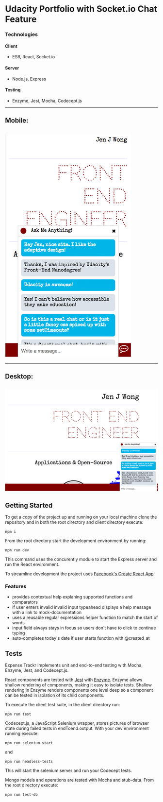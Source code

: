 # Udacity Portfolio with Socket.io Chat Feature

### Technologies

#### Client
* ES6, React, Socket.io

#### Server
* Node.js, Express

#### Testing
* Enzyme, Jest, Mocha, Codecept.js

---
## Mobile:
![Mobile](https://github.com/jenjwong/udacity-sockets/blob/master/client/src/images/mobileScreen.png)
---
---
## Desktop:
![Desktop](https://github.com/jenjwong/udacity-sockets/blob/master/client/src/images/largeScreen.png)
---

## Getting Started

To get a copy of the project up and running on your local machine clone the repository and in both the root directory and client directory execute:
```
npm i
```
From the root directory start the development environment by running:
```
npm run dev
```
This command uses the concurently module to start the Express server and run the React environment. 

To streamline development the project uses [Facebook's Create React App](https://github.com/facebookincubator/create-react-app)

### Features
- provides contextual help explaning supported functions and comparators
- if user enters invalid invalid input typeahead displays a help message with a link to mock-documentation
- uses a reusable regular expressions helper function to match the start of words
- input field always stays in focus so users don't have to click to continue typing
- auto-completes today's date if user starts function with @created_at

## Tests

Expense Trackr implements unit and end-to-end testing with Mocha, Enzyme, Jest, and Codecept.js.

React components are tested with [Jest](https://facebook.github.io/jest/) with [Enzyme](https://github.com/airbnb/enzyme). Enzyme allows shallow rendering of components, making it easy to isolate tests. Shallow rendering in Enzyme renders components one level deep so a component can be tested in isolation of its child components. 

To execute the client test suite, in the client directory run:
```
npm run test
```

Codecept.js, a JavaScript Selenium wrapper, stores pictures of browser state during failed tests in endToend.output. With your dev environment running execute:
```
npm run selenium-start
```
and
```
npm run headless-tests
```
This will start the selenium server and run your Codecept tests.

Mongo models and operations are tested with Mocha and stub-data. From the root directory execute:
```
npm run test-db
```
